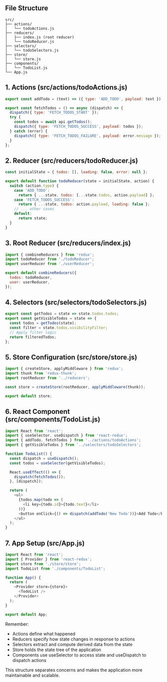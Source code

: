## File Structure

```
src/
├── actions/
│   └── todoActions.js
├── reducers/
│   ├── index.js (root reducer)
│   └── todoReducer.js
├── selectors/
│   └── todoSelectors.js
├── store/
│   └── store.js
├── components/
│   └── TodoList.js
└── App.js
```

## 1. Actions (src/actions/todoActions.js)

```javascript
export const addTodo = (text) => ({ type: 'ADD_TODO', payload: text });

export const fetchTodos = () => async (dispatch) => {
  dispatch({ type: 'FETCH_TODOS_START' });
  try {
    const todos = await api.getTodos();
    dispatch({ type: 'FETCH_TODOS_SUCCESS', payload: todos });
  } catch (error) {
    dispatch({ type: 'FETCH_TODOS_FAILURE', payload: error.message });
  }
};
```

## 2. Reducer (src/reducers/todoReducer.js)

```javascript
const initialState = { todos: [], loading: false, error: null };

export default function todoReducer(state = initialState, action) {
  switch (action.type) {
    case 'ADD_TODO':
      return { ...state, todos: [...state.todos, action.payload] };
    case 'FETCH_TODOS_SUCCESS':
      return { ...state, todos: action.payload, loading: false };
    // ... other cases
    default:
      return state;
  }
}
```

## 3. Root Reducer (src/reducers/index.js)

```javascript
import { combineReducers } from 'redux';
import todoReducer from './todoReducer';
import userReducer from './userReducer';

export default combineReducers({
  todos: todoReducer,
  user: userReducer,
});
```

## 4. Selectors (src/selectors/todoSelectors.js)

```javascript
export const getTodos = state => state.todos.todos;
export const getVisibleTodos = state => {
  const todos = getTodos(state);
  const filter = state.todos.visibilityFilter;
  // Apply filter logic
  return filteredTodos;
};
```

## 5. Store Configuration (src/store/store.js)

```javascript
import { createStore, applyMiddleware } from 'redux';
import thunk from 'redux-thunk';
import rootReducer from '../reducers';

const store = createStore(rootReducer, applyMiddleware(thunk));

export default store;
```

## 6. React Component (src/components/TodoList.js)

```javascript
import React from 'react';
import { useSelector, useDispatch } from 'react-redux';
import { addTodo, fetchTodos } from '../actions/todoActions';
import { getVisibleTodos } from '../selectors/todoSelectors';

function TodoList() {
  const dispatch = useDispatch();
  const todos = useSelector(getVisibleTodos);

  React.useEffect(() => {
    dispatch(fetchTodos());
  }, [dispatch]);

  return (
    <ul>
      {todos.map(todo => (
        <li key={todo.id}>{todo.text}</li>
      ))}
      <button onClick={() => dispatch(addTodo('New Todo'))}>Add Todo</button>
    </ul>
  );
}
```

## 7. App Setup (src/App.js)

```javascript
import React from 'react';
import { Provider } from 'react-redux';
import store from './store/store';
import TodoList from './components/TodoList';

function App() {
  return (
    <Provider store={store}>
      <TodoList />
    </Provider>
  );
}

export default App;
```

Remember:
- Actions define what happened
- Reducers specify how state changes in response to actions
- Selectors extract and compute derived data from the state
- Store holds the state tree of the application
- Components use useSelector to access state and useDispatch to dispatch actions

This structure separates concerns and makes the application more maintainable and scalable.